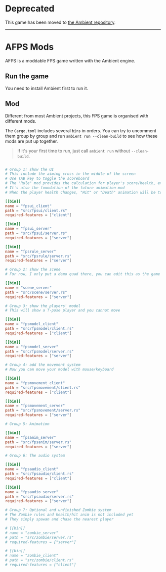 # Deprecated

This game has been moved to [the Ambient repository](https://github.com/AmbientRun/Ambient/tree/main/guest/rust/packages/games/afps).

---

# AFPS Mods

AFPS is a moddable FPS game written with the Ambient engine.

## Run the game

You need to install Ambient first to run it.

## Mod

Different from most Ambient projects, this FPS game is organised with different mods.

The `Cargo.toml` includes several `bins` in orders. You can try to uncomment them group by group and run `ambient run --clean-build` to see how these mods are put up together.

> If it's your first time to run, just call `ambient run` without `--clean-build`.

```toml

# Group 1: show the UI
# This include the aiming cross in the middle of the screen
# Use TAB key to toggle the scoreboard
# The "Rule" mod provides the calculation for player's score/health, etc.
# It's also the foundation of the future animation mod
# When the player health changes, "Hit" or "Death" animation will be triggered

[[bin]]
name = "fpsui_client"
path = "src/fpsui/client.rs"
required-features = ["client"]

[[bin]]
name = "fpsui_server"
path = "src/fpsui/server.rs"
required-features = ["server"]

[[bin]]
name = "fpsrule_server"
path = "src/fpsrule/server.rs"
required-features = ["server"]

# Group 2: show the scene
# For now, I only put a demo quad there, you can edit this as the game scene

[[bin]]
name = "scene_server"
path = "src/scene/server.rs"
required-features = ["server"]

# Group 3: show the players' model
# This will show a T-pose player and you cannot move

[[bin]]
name = "fpsmodel_client"
path = "src/fpsmodel/client.rs"
required-features = ["client"]

[[bin]]
name = "fpsmodel_server"
path = "src/fpsmodel/server.rs"
required-features = ["server"]

# Group 4: add the movement system
# Now you can move your model with mouse/keyboard

[[bin]]
name = "fpsmovement_client"
path = "src/fpsmovement/client.rs"
required-features = ["client"]

[[bin]]
name = "fpsmovement_server"
path = "src/fpsmovement/server.rs"
required-features = ["server"]

# Group 5: Animation

[[bin]]
name = "fpsanim_server"
path = "src/fpsanim/server.rs"
required-features = ["server"]

# Group 6: The audio system

[[bin]]
name = "fpsaudio_client"
path = "src/fpsaudio/client.rs"
required-features = ["client"]

[[bin]]
name = "fpsaudio_server"
path = "src/fpsaudio/server.rs"
required-features = ["server"]

# Group 7: Optional and unfinished Zombie system
# The Zombie rules and health/hit anim is not included yet
# They simply spawan and chase the nearest player

# [[bin]]
# name = "zombie_server"
# path = "src/zombie/server.rs"
# required-features = ["server"]

# [[bin]]
# name = "zombie_client"
# path = "src/zombie/client.rs"
# required-features = ["client"]

```
